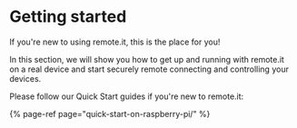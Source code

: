 # Getting started

If you're new to using remote.it, this is the place for you!

In this section, we will show you how to get up and running with remote.it on a real device and start securely remote connecting and controlling your devices.

Please follow our Quick Start guides if you're new to remote.it:

{% page-ref page="quick-start-on-raspberry-pi/" %}



